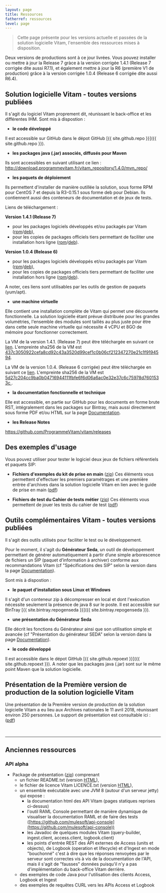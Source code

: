 ```yaml
---
layout: page
title: Ressources
fatherref: ressources
level: page
---
```


> Cette page présente pour les versions actuelle et passées de la solution logicielle Vitam, l'ensemble des ressources mises à disposition. 

Deux versions de productions sont à ce jour livrées. Vous pouvez installer ou mettre à jour la Release 7 gràce à la version corrigée 1.4.1 (Release 7 corrigée dite aussi R7.1), et également mettre à jour la R6 (première V1 de production) grâce à la version corrigée 1.0.4 (Release 6 corrigée dite aussi R6.4). 


## Solution logicielle Vitam - toutes versions publiées

Il s'agit du logiciel Vitam proprement dit, réunissant le back-office et les différentes IHM. Sont mis à dispostion :

* **le code développé**

Il est accessible sur GitHub dans le dépot GitHub [{{ site.github.repo }}]({{ site.github.repo }}).

* **les packages java (.jar) associés, diffusés pour Maven**

Ils sont accessibles en suivant utilisant ce lien : http://download.programmevitam.fr/vitam_repository/1.4.0/mvn_repo/

* **les paquets de déploiement** 

Ils permettent d'installer de manière outillée la solution, sous forme RPM pour CentOS 7 et depuis la R3-0.15.1 sous forme deb pour Debian. Ils contiennent aussi des conteneurs de documentation et de jeux de tests. 


Liens de téléchargement :

**Version 1.4.1 (Release 7)**
  - pour les packages logiciels développés et/ou packagés par Vitam ([rpm](http://download.programmevitam.fr/vitam_repository/1.4.1/rpm/vitam-product/)/[deb](http://download.programmevitam.fr/vitam_repository/1.4.1/rpm/vitam-product/)),
  - pour les copies de packages officiels tiers permettant de faciliter une installation hors ligne ([rpm](http://download.programmevitam.fr/vitam_repository/1.4.1/rpm/vitam-external/)/[deb](http://download.programmevitam.fr/vitam_repository/1.4.1/rpm/vitam-external/)).


**Version 1.0.4 (Release 6)**
  - pour les packages logiciels développés et/ou packagés par Vitam ([rpm](http://download.programmevitam.fr/vitam_repository/1.0.4/rpm/vitam-product/)/[deb](http://download.programmevitam.fr/vitam_repository/1.0.4/rpm/vitam-product/)),
  - pour les copies de packages officiels tiers permettant de faciliter une installation hors ligne ([rpm](http://download.programmevitam.fr/vitam_repository/1.0.4/rpm/vitam-external/)/[deb](http://download.programmevitam.fr/vitam_repository/1.0.4/rpm/vitam-external/)).

  
A noter, ces liens sont utilisables par les outils de gestion de paquets (yum/apt).

* **une machine virtuelle**

Elle contient une installation complète de Vitam qui permet une découverte fonctionnelle. 
La solution logicielle étant prévue distribuée pour les grandes volumétries, l'ensemble des modules sont taillés au plus juste pour être dans cette seule machine virtuelle qui nécessite 4 vCPU et 8GO de mémoire pour fonctionner correctement.

La VM de la version 1.4.1. (Release 7) peut être téléchargée en suivant ce [lien](http://download.programmevitam.fr/vitam_repository/1.4.1/VM/demo_vitam_1.4.1-1.ova).
L'empreinte sha256 de la VM est [437c3050922cefa8cd92c43a3520d99cef1c0b06cf212347270e21c1f9194594](http://download.programmevitam.fr/vitam_repository/1.4.1/VM/demo_vitam_1.4.1-1.sha256).

La VM de la version 1.0.4. (Release 6 corrigée) peut être téléchargée en suivant ce [lien](http://download.programmevitam.fr/vitam_repository/1.0.4/demo_vitam_1.0.4.ova).
L'empreinte sha256 de la VM est [5d27c204cc9ba0b04716944111fbfe6f6d06a6ac0e32e37c6c75978d7601533c  ](http://download.programmevitam.fr/vitam_repository/1.0.4/demo_vitam_1.0.4.ova.sha256).


* **la documentation fonctionnelle et technique**

Elle est accessible, en partie  sur GitHub pour les documents en forme brute RST, intégralement dans les packages sur Bintray, mais aussi directement sous forme PDF et/ou HTML sur la page [Documentation](/pages/documentation).

* **les Release Notes**

<https://github.com/ProgrammeVitam/vitam/releases>


## Des exemples d'usage

Vous pouvez utiliser pour tester le logiciel deux jeux de fichiers référentiels et paquets SIP:

* **Fichiers d'exemples du kit de prise en main** 
([zip](http://download.programmevitam.fr/vitam_repository/1.4.1/tests/Jeu_de_tests_guide_de_prise_en_main.zip)) Ces éléments vous permettent d'effectuer les premiers paramétrages et une première entrée d'archives dans la solution logicielle Vitam en lien avec le guide de prise en main ([pdf](/ressources/DocCourante/autres/fonctionnel/VITAM_Guide_de_prise_en_main.pdf))

* **Fichiers de test du Cahier de tests métier** ([zip](http://download.programmevitam.fr/vitam_repository/1.4.0/tests/Jeux_de_tests_fonctionnels_RELEASE7_SEDA2.1.zip)) Ces éléments vous permettent de jouer les tests du cahier de test ([pdf](/ressources/DocCourante/autres/fonctionnel/VITAM_Cahier_de_tests_metiers.pdf))


## Outils complémentaires Vitam - toutes versions publiées

Il s'agit des outils utilisés pour faciliter le test ou le développement. 

Pour le moment, il s'agit du **Générateur Seda**, un outil de développement permettant
de générer automatiquement à partir d’une simple arborescence de fichiers un SIP
(paquet d’information à archiver) conforme aux recommandations Vitam (cf "Spécifications des SIP" selon la version dans la page [Documentation](/pages/documentation)).

Sont mis à dispostion :

* **le paquet d'installation sous Linux et Windows**

Il s'agit d'un conteneur zip à décompresser en local et dont l'exécution 
nécessite seulement la présence de java 8 sur le poste.
Il est accessible sur BinTray [{{ site.bintray.repogenseda }}]({{ site.bintray.repogenseda }}).

* **une présentation du Générateur Seda**

Elle décrit les fonctions du Générateur ainsi que son utilisation simple et avancée
(cf "Présentation du générateur SEDA" selon la version dans la page [Documentation](/pages/documentation)).

* **le code développé**

Il est accessible dans le dépot GitHub [{{ site.github.repoext }}]({{ site.github.repoext }}). A noter que les packages java (.jar) sont sur le même point Maven que la solution logicielle.

## Présentation de la Première version de production de la solution logicielle Vitam

Une présentation de la Première version de production de la solution logicielle Vitam a eu lieu aux Archives nationales le 11 avril 2018, réunissant environ 250 personnes. Le support de présentation est consultable ici : ([pdf](/ressources/Doc1.0.0/autres/fonctionnel/20180411_présentation_vitam_V5.0_publication.pdf))


<br>
<hr/>

## Anciennes ressources

### API alpha

* Package de présentation ([zip](/ressources/API-Alpha/Vitam-API-Alpha-07-2016.zip)) comprenant
	* un fichier README.txt (version [HTML](/ressources/API-Alpha/Readme)),
	* le fichier de licence Vitam LICENCE.txt (version [HTML](/ressources/API-Alpha/LICENCE)),
	* un ensemble exécutable avec une JVM 8 (autour d'un serveur jetty) qui expose :
		* la documentation html des API Vitam (pages statiques reprises ci-dessus)
		* l'outil RAML Console permettant de manière dynamique de visualiser la documentation RAML et de faire des tests ([https://github.com/mulesoft/api-console](https://github.com/mulesoft/api-console))
		* les Javadoc de quelques modules Vitam (query-builder, ingest.client, access.client, logbook.client)
		* les points d'entrée REST des API externes de Access (units et objects), de Logbook (operation et lifecycle) et d'Ingest en mode "bouchonné" c'est à dire que les réponses renvoyées par le serveur sont correctes vis à vis de la documentation de l'API, mais il s'agit de "fausses" données puisqu'il n'y a pas d'implémentation du back-office Vitam derrière.
	* des exemples de code Java pour l'utilisation des clients Access, Logbook et Ingest
	* des exemples de requêtes CURL vers les APIs Access et Logbook
